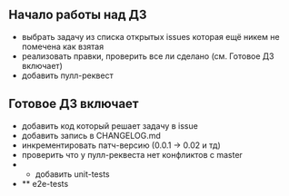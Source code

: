 
## Начало работы над ДЗ

 - выбрать задачу из списка открытых issues которая ещё никем не помечена как взятая
 - реализовать правки, проверить все ли сделано (см. Готовое ДЗ включает)
 - добавить пулл-реквест
 
## Готовое ДЗ включает

 - добавить код который решает задачу в issue
 - добавить запись в CHANGELOG.md
 - инкрементировать патч-версию (0.0.1 -> 0.02 и тд)
 - проверить что у пулл-реквеста нет конфликтов с master
 - * добавить unit-tests
 - ** e2e-tests
